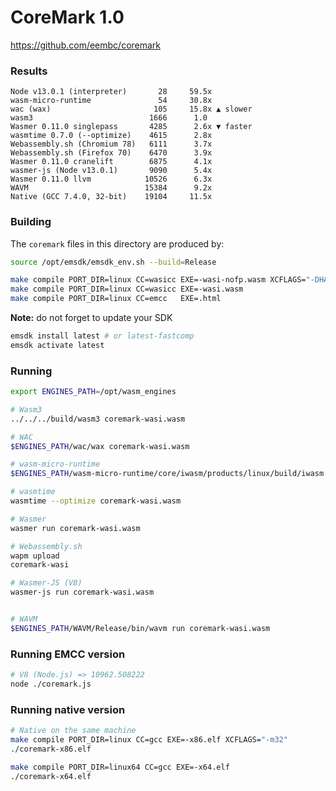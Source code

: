 # CoreMark 1.0

https://github.com/eembc/coremark

### Results

```log
Node v13.0.1 (interpreter)       28     59.5x
wasm-micro-runtime               54     30.8x
wac (wax)                       105     15.8x ▲ slower
wasm3                          1666      1.0
Wasmer 0.11.0 singlepass       4285      2.6x ▼ faster
wasmtime 0.7.0 (--optimize)    4615      2.8x
Webassembly.sh (Chromium 78)   6111      3.7x
Webassembly.sh (Firefox 70)    6470      3.9x
Wasmer 0.11.0 cranelift        6875      4.1x
wasmer-js (Node v13.0.1)       9090      5.4x
Wasmer 0.11.0 llvm            10526      6.3x
WAVM                          15384      9.2x
Native (GCC 7.4.0, 32-bit)    19104     11.5x
```

### Building

The `coremark` files in this directory are produced by:

```sh
source /opt/emsdk/emsdk_env.sh --build=Release

make compile PORT_DIR=linux CC=wasicc EXE=-wasi-nofp.wasm XCFLAGS="-DHAS_FLOAT=0"
make compile PORT_DIR=linux CC=wasicc EXE=-wasi.wasm
make compile PORT_DIR=linux CC=emcc   EXE=.html
```

**Note:** do not forget to update your SDK
```sh
emsdk install latest # or latest-fastcomp
emsdk activate latest
```

### Running

```sh
export ENGINES_PATH=/opt/wasm_engines

# Wasm3
../../../build/wasm3 coremark-wasi.wasm

# WAC
$ENGINES_PATH/wac/wax coremark-wasi.wasm

# wasm-micro-runtime
$ENGINES_PATH/wasm-micro-runtime/core/iwasm/products/linux/build/iwasm coremark-wasi.wasm

# wasmtime
wasmtime --optimize coremark-wasi.wasm

# Wasmer
wasmer run coremark-wasi.wasm

# Webassembly.sh
wapm upload
coremark-wasi

# Wasmer-JS (V8)
wasmer-js run coremark-wasi.wasm


# WAVM
$ENGINES_PATH/WAVM/Release/bin/wavm run coremark-wasi.wasm
```

### Running EMCC version

```sh
# V8 (Node.js) => 10962.508222
node ./coremark.js
```

### Running native version

```sh
# Native on the same machine
make compile PORT_DIR=linux CC=gcc EXE=-x86.elf XCFLAGS="-m32"
./coremark-x86.elf

make compile PORT_DIR=linux64 CC=gcc EXE=-x64.elf
./coremark-x64.elf
```

